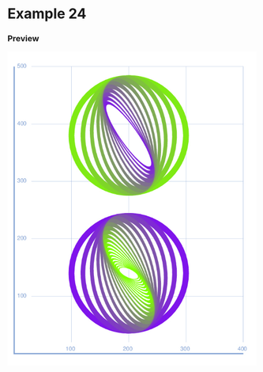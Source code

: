 # Example 24

### Preview
![Example 24](https://github.com/IvanSostarko/postscript-examples/blob/master/Example24/Example24.jpg)